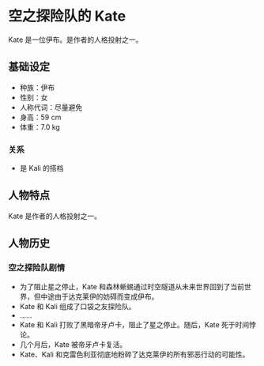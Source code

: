 # 空之探险队的 Kate

Kate 是一位伊布。是作者的人格投射之一。

## 基础设定

- 种族：伊布
- 性别：女
- 人称代词：尽量避免
- 身高：59 cm
- 体重：7.0 kg

### 关系

- 是 Kali 的搭档

## 人物特点

Kate 是作者的人格投射之一。

## 人物历史

### 空之探险队剧情

- 为了阻止星之停止，Kate 和森林蜥蜴通过时空隧道从未来世界回到了当前世界，但中途由于达克莱伊的妨碍而变成伊布。
- Kate 和 Kali 组成了口袋之友探险队。
- ……
- Kate 和 Kali 打败了黑暗帝牙卢卡，阻止了星之停止。随后，Kate 死于时间悖论。
- 几个月后，Kate 被帝牙卢卡复活。
- Kate、Kali 和克雷色利亚彻底地粉碎了达克莱伊的所有邪恶行动的可能性。